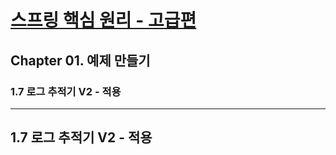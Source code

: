 # <a href = "../README.md" target="_blank">스프링 핵심 원리 - 고급편</a>
## Chapter 01. 예제 만들기
### 1.7 로그 추적기 V2 - 적용

---

## 1.7 로그 추적기 V2 - 적용
